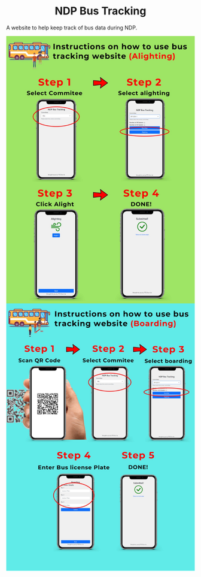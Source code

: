 <h1 align="center">NDP Bus Tracking</h1>
<p>A website to help keep track of bus data during NDP.</p>

<img style="float:left;" src="alighting.jfif" />
<img style="float:left;" src="boarding.jfif" />